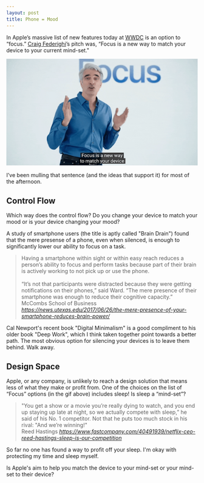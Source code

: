 ```yaml
---
layout: post
title: Phone = Mood
---
```


In Apple’s massive list of new features today at [WWDC](https://developer.apple.com/wwdc21/) is an option to “focus.” [Craig Federighi](https://www.apple.com/leadership/craig-federighi/)’s pitch was, “Focus is a new way to match your device to your current mind-set." 

<a title="Apple WWDC 2021 Keynote" href="https://youtu.be/0TD96VTf0Xs?t=1134"><img alt="Match phone to mind-set" src="/assets/wwdc-keynote2021-mood.gif"></a>

I’ve been mulling that sentence (and the ideas that support it) for most of the afternoon.

## Control Flow
Which way does the control flow? Do you change your device to match your mood or is your device changing your mood? 

A study of smartphone users (the title is aptly called "Brain Drain") found that the mere presense of a phone, even when silenced, is enough to significantly lower our ability to focus on a task.

<blockquote class="quoteback" darkmode="true" data-title="Brain Drain: The Mere Presence of One’s Own Smartphone Reduces Available Cognitive Capacity" data-author="McCombs School of Business" cite="https://news.utexas.edu/2017/06/26/the-mere-presence-of-your-smartphone-reduces-brain-power/">
<div><div>Having a smartphone within sight or within easy reach reduces a person’s ability to focus and perform tasks because part of their brain is actively working to not pick up or use the phone.</div><br><div>“It’s not that participants were distracted because they were getting notifications on their phones,” said Ward. “The mere presence of their smartphone was enough to reduce their cognitive capacity.”</div></div>
<footer>McCombs School of Business<cite> <a href="https://news.utexas.edu/2017/06/26/the-mere-presence-of-your-smartphone-reduces-brain-power/">https://news.utexas.edu/2017/06/26/the-mere-presence-of-your-smartphone-reduces-brain-power/</a></cite></footer>
</blockquote><script note="" src="https://cdn.jsdelivr.net/gh/Blogger-Peer-Review/quotebacks@1/quoteback.js"></script>

Cal Newport's recent book "Digital Minimalism" is a good compliment to his older book "Deep Work", which I think taken together point towards a better path. The most obvious option for silencing your devices is to leave them behind. Walk away. 

## Design Space
Apple, or any company, is unlikely to reach a design solution that means less of what they make or profit from. One of the choices on the list of “Focus” options (in the gif above) includes sleep! Is sleep a “mind-set”? 

<blockquote class="quoteback" darkmode="true" data-title="Sleep Is Our Competition" data-author="Reed Hastings" cite="https://www.fastcompany.com/40491939/netflix-ceo-reed-hastings-sleep-is-our-competition">
<div>"You get a show or a movie you’re really dying to watch, and you end up staying up late at night, so we actually compete with sleep,” he said of his No. 1 competitor. Not that he puts too much stock in his rival: "And we’re winning!"</div>
<footer>Reed Hastings<cite> <a href="https://www.fastcompany.com/40491939/netflix-ceo-reed-hastings-sleep-is-our-competition">https://www.fastcompany.com/40491939/netflix-ceo-reed-hastings-sleep-is-our-competition</a></cite></footer>
</blockquote><script note="" src="https://cdn.jsdelivr.net/gh/Blogger-Peer-Review/quotebacks@1/quoteback.js"></script>

So far no one has found a way to profit off your sleep. I'm okay with protecting my time and sleep myself. 

Is Apple's aim to help you match the device to your mind-set or your mind-set to their device?